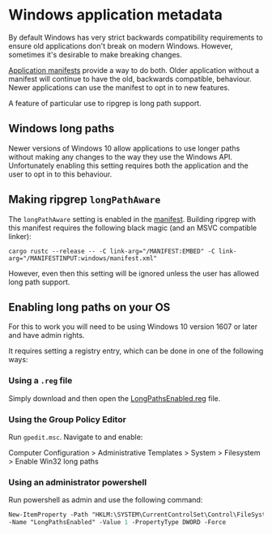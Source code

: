 # Windows application metadata

By default Windows has very strict backwards compatibility requirements to ensure old applications don't break on modern Windows.
However, sometimes it's desirable to make breaking changes.

[Application manifests](https://docs.microsoft.com/en-us/windows/win32/sbscs/application-manifests) provide a way to do both.
Older application without a manifest will continue to have the old, backwards compatible, behaviour.
Newer applications can use the manifest to opt in to new features.

A feature of particular use to ripgrep is long path support.

## Windows long paths

Newer versions of Windows 10 allow applications to use longer paths without making any changes to the way they use the Windows API. Unfortunately enabling this setting requires both the application and the user to opt in to this behaviour.

## Making ripgrep `longPathAware`

The `longPathAware` setting is enabled in the [manifest](manifest.xml). Building ripgrep with this manifest requires the following black magic (and an MSVC compatible linker):

```
cargo rustc --release -- -C link-arg="/MANIFEST:EMBED" -C link-arg="/MANIFESTINPUT:windows/manifest.xml"
```

However, even then this setting will be ignored unless the user has allowed long path support.

## Enabling long paths on your OS

For this to work you will need to be using Windows 10 version 1607 or later and have admin rights.

It requires setting a registry entry, which can be done in one of the following ways:

### Using a `.reg` file

Simply download and then open the [LongPathsEnabled.reg](LongPathsEnabled.reg) file.

### Using the Group Policy Editor

Run `gpedit.msc`. Navigate to and enable:

Computer Configuration > Administrative Templates > System > Filesystem > Enable Win32 long paths

### Using an administrator powershell

Run powershell as admin and use the following command:

```ps
New-ItemProperty -Path "HKLM:\SYSTEM\CurrentControlSet\Control\FileSystem" `
-Name "LongPathsEnabled" -Value 1 -PropertyType DWORD -Force
```
